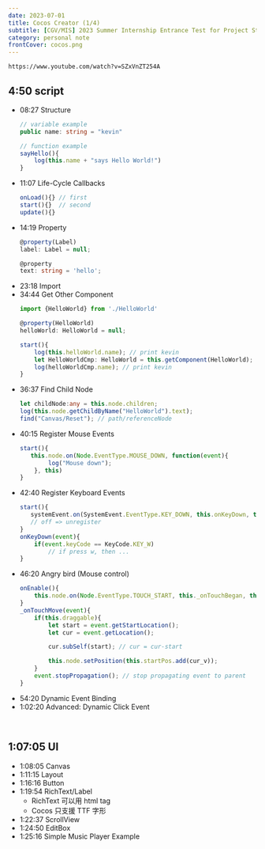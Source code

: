```yaml
---
date: 2023-07-01
title: Cocos Creator (1/4)
subtitle: [CGV/MIS] 2023 Summer Internship Entrance Test for Project Students
category: personal note
frontCover: cocos.png
---
```


```youtube
https://www.youtube.com/watch?v=SZxVnZT254A
```

## 4:50  script
- 08:27 Structure
    ```ts
    // variable example
    public name: string = "kevin"

    // function example
    sayHello(){
        log(this.name + "says Hello World!")
    }
    ```
- 11:07 Life-Cycle Callbacks
    ```ts
    onLoad(){} // first
    start(){}  // second
    update(){}
    ```
- 14:19 Property
    ```ts
    @property(Label)
    label: Label = null;

    @property
    text: string = 'hello';
    ```
- 23:18 Import
- 34:44 Get Other Component
    ```ts
    import {HelloWorld} from './HelloWorld'

    @property(HelloWorld)
    helloWorld: HelloWorld = null;
    
    start(){  
        log(this.helloWorld.name); // print kevin
        let HelloWorldCmp: HelloWorld = this.getComponent(HelloWorld);
        log(helloWorldCmp.name); // print kevin
    }
    ```
- 36:37 Find Child Node
    ```ts
    let childNode:any = this.node.children;
    log(this.node.getChildByName("HelloWorld").text);
    find("Canvas/Reset"); // path/referenceNode
    ```
- 40:15 Register Mouse Events
    ```ts
   start(){
       this.node.on(Node.EventType.MOUSE_DOWN, function(event){
            log("Mouse down");    
        }, this)
   }
    ```
- 42:40 Register Keyboard Events
    ```ts
   start(){
       systemEvent.on(SystemEvent.EventType.KEY_DOWN, this.onKeyDown, this);
       // off => unregister
   }
    onKeyDown(event){
        if(event.keyCode == KeyCode.KEY_W)
            // if press w, then ...
    }
    ```
- 46:20 Angry bird (Mouse control)
    ```ts
    onEnable(){
        this.node.on(Node.EventType.TOUCH_START, this._onTouchBegan, this);
    }
    _onTouchMove(event){
        if(this.draggable){
            let start = event.getStartLocation();
            let cur = event.getLocation();

            cur.subSelf(start); // cur = cur-start

            this.node.setPosition(this.startPos.add(cur_v));
        }
        event.stopPropagation(); // stop propagating event to parent   
    }
    ```
- 54:20 Dynamic Event Binding
- 1:02:20 Advanced: Dynamic Click Event

<br>

## 1:07:05  UI
- 1:08:05 Canvas
- 1:11:15 Layout
- 1:16:16 Button
- 1:19:54 RichText/Label
    - RichText 可以用 html tag
    - Cocos 只支援 TTF 字形
- 1:22:37 ScrollView
- 1:24:50 EditBox
- 1:25:16 Simple Music Player Example

